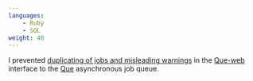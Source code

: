 ```yaml
---
languages:
    - Ruby
    - SQL
weight: 40
---
```


I prevented [duplicating of jobs and misleading warnings][pr] in the
[Que-web][que_web] interface to the [Que][que] asynchronous job queue.

[que]: https://github.com/chanks/que
[que_web]: https://github.com/statianzo/que-web
[pr]: https://github.com/statianzo/que-web/pull/28

